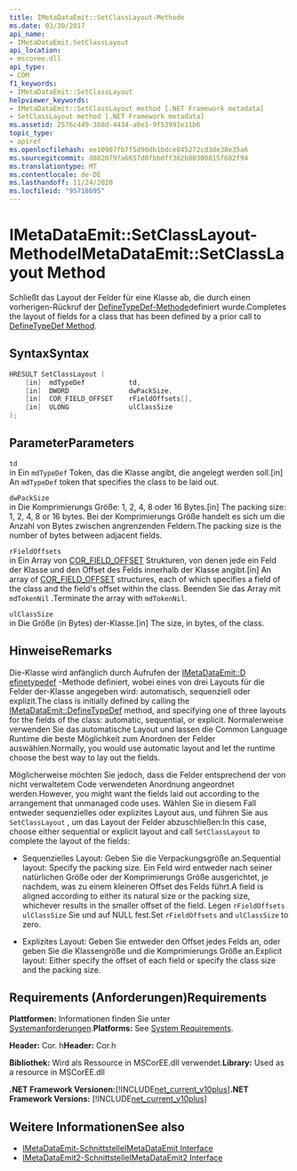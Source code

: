 ```yaml
---
title: IMetaDataEmit::SetClassLayout-Methode
ms.date: 03/30/2017
api_name:
- IMetaDataEmit.SetClassLayout
api_location:
- mscoree.dll
api_type:
- COM
f1_keywords:
- IMetaDataEmit::SetClassLayout
helpviewer_keywords:
- IMetaDataEmit::SetClassLayout method [.NET Framework metadata]
- SetClassLayout method [.NET Framework metadata]
ms.assetid: 2576c449-388d-4434-a0e1-9f53991e11b6
topic_type:
- apiref
ms.openlocfilehash: ee10907fb7f5d90db1bdce845272cd3de38e35a6
ms.sourcegitcommit: d8020797a6657d0fbbdff362b80300815f682f94
ms.translationtype: MT
ms.contentlocale: de-DE
ms.lasthandoff: 11/24/2020
ms.locfileid: "95718695"
---
```

# <a name="imetadataemitsetclasslayout-method"></a><span data-ttu-id="18e02-102">IMetaDataEmit::SetClassLayout-Methode</span><span class="sxs-lookup"><span data-stu-id="18e02-102">IMetaDataEmit::SetClassLayout Method</span></span>

<span data-ttu-id="18e02-103">Schließt das Layout der Felder für eine Klasse ab, die durch einen vorherigen-Rückruf der [DefineTypeDef-Methode](imetadataemit-definetypedef-method.md)definiert wurde.</span><span class="sxs-lookup"><span data-stu-id="18e02-103">Completes the layout of fields for a class that has been defined by a prior call to [DefineTypeDef Method](imetadataemit-definetypedef-method.md).</span></span>  
  
## <a name="syntax"></a><span data-ttu-id="18e02-104">Syntax</span><span class="sxs-lookup"><span data-stu-id="18e02-104">Syntax</span></span>  
  
```cpp  
HRESULT SetClassLayout (  
    [in]  mdTypeDef           td,
    [in]  DWORD               dwPackSize,
    [in]  COR_FIELD_OFFSET    rFieldOffsets[],
    [in]  ULONG               ulClassSize
);  
```  
  
## <a name="parameters"></a><span data-ttu-id="18e02-105">Parameter</span><span class="sxs-lookup"><span data-stu-id="18e02-105">Parameters</span></span>  

 `td`  
 <span data-ttu-id="18e02-106">in Ein `mdTypeDef` Token, das die Klasse angibt, die angelegt werden soll.</span><span class="sxs-lookup"><span data-stu-id="18e02-106">[in] An `mdTypeDef` token that specifies the class to be laid out.</span></span>  
  
 `dwPackSize`  
 <span data-ttu-id="18e02-107">in Die Komprimierungs Größe: 1, 2, 4, 8 oder 16 Bytes.</span><span class="sxs-lookup"><span data-stu-id="18e02-107">[in] The packing size: 1, 2, 4, 8 or 16 bytes.</span></span> <span data-ttu-id="18e02-108">Bei der Komprimierungs Größe handelt es sich um die Anzahl von Bytes zwischen angrenzenden Feldern.</span><span class="sxs-lookup"><span data-stu-id="18e02-108">The packing size is the number of bytes between adjacent fields.</span></span>  
  
 `rFieldOffsets`  
 <span data-ttu-id="18e02-109">in Ein Array von [COR_FIELD_OFFSET](cor-field-offset-structure.md) Strukturen, von denen jede ein Feld der Klasse und den Offset des Felds innerhalb der Klasse angibt.</span><span class="sxs-lookup"><span data-stu-id="18e02-109">[in] An array of [COR_FIELD_OFFSET](cor-field-offset-structure.md) structures, each of which specifies a field of the class and the field's offset within the class.</span></span> <span data-ttu-id="18e02-110">Beenden Sie das Array mit `mdTokenNil` .</span><span class="sxs-lookup"><span data-stu-id="18e02-110">Terminate the array with `mdTokenNil`.</span></span>  
  
 `ulClassSize`  
 <span data-ttu-id="18e02-111">in Die Größe (in Bytes) der-Klasse.</span><span class="sxs-lookup"><span data-stu-id="18e02-111">[in] The size, in bytes, of the class.</span></span>  
  
## <a name="remarks"></a><span data-ttu-id="18e02-112">Hinweise</span><span class="sxs-lookup"><span data-stu-id="18e02-112">Remarks</span></span>  

 <span data-ttu-id="18e02-113">Die-Klasse wird anfänglich durch Aufrufen der [IMetaDataEmit::D efinetypedef](imetadataemit-definetypedef-method.md) -Methode definiert, wobei eines von drei Layouts für die Felder der-Klasse angegeben wird: automatisch, sequenziell oder explizit.</span><span class="sxs-lookup"><span data-stu-id="18e02-113">The class is initially defined by calling the [IMetaDataEmit::DefineTypeDef](imetadataemit-definetypedef-method.md) method, and specifying one of three layouts for the fields of the class: automatic, sequential, or explicit.</span></span> <span data-ttu-id="18e02-114">Normalerweise verwenden Sie das automatische Layout und lassen die Common Language Runtime die beste Möglichkeit zum Anordnen der Felder auswählen.</span><span class="sxs-lookup"><span data-stu-id="18e02-114">Normally, you would use automatic layout and let the runtime choose the best way to lay out the fields.</span></span>  
  
 <span data-ttu-id="18e02-115">Möglicherweise möchten Sie jedoch, dass die Felder entsprechend der von nicht verwaltetem Code verwendeten Anordnung angeordnet werden.</span><span class="sxs-lookup"><span data-stu-id="18e02-115">However, you might want the fields laid out according to the arrangement that unmanaged code uses.</span></span> <span data-ttu-id="18e02-116">Wählen Sie in diesem Fall entweder sequenzielles oder explizites Layout aus, und führen Sie aus `SetClassLayout` , um das Layout der Felder abzuschließen:</span><span class="sxs-lookup"><span data-stu-id="18e02-116">In this case, choose either sequential or explicit layout and call `SetClassLayout` to complete the layout of the fields:</span></span>  
  
- <span data-ttu-id="18e02-117">Sequenzielles Layout: Geben Sie die Verpackungsgröße an.</span><span class="sxs-lookup"><span data-stu-id="18e02-117">Sequential layout: Specify the packing size.</span></span> <span data-ttu-id="18e02-118">Ein Feld wird entweder nach seiner natürlichen Größe oder der Komprimierungs Größe ausgerichtet, je nachdem, was zu einem kleineren Offset des Felds führt.</span><span class="sxs-lookup"><span data-stu-id="18e02-118">A field is aligned according to either its natural size or the packing size, whichever results in the smaller offset of the field.</span></span> <span data-ttu-id="18e02-119">Legen `rFieldOffsets` `ulClassSize` Sie und auf NULL fest.</span><span class="sxs-lookup"><span data-stu-id="18e02-119">Set `rFieldOffsets` and `ulClassSize` to zero.</span></span>  
  
- <span data-ttu-id="18e02-120">Explizites Layout: Geben Sie entweder den Offset jedes Felds an, oder geben Sie die Klassengröße und die Komprimierungs Größe an.</span><span class="sxs-lookup"><span data-stu-id="18e02-120">Explicit layout: Either specify the offset of each field or specify the class size and the packing size.</span></span>  
  
## <a name="requirements"></a><span data-ttu-id="18e02-121">Requirements (Anforderungen)</span><span class="sxs-lookup"><span data-stu-id="18e02-121">Requirements</span></span>  

 <span data-ttu-id="18e02-122">**Plattformen:** Informationen finden Sie unter [Systemanforderungen](../../get-started/system-requirements.md).</span><span class="sxs-lookup"><span data-stu-id="18e02-122">**Platforms:** See [System Requirements](../../get-started/system-requirements.md).</span></span>  
  
 <span data-ttu-id="18e02-123">**Header:** Cor. h</span><span class="sxs-lookup"><span data-stu-id="18e02-123">**Header:** Cor.h</span></span>  
  
 <span data-ttu-id="18e02-124">**Bibliothek:** Wird als Ressource in MSCorEE.dll verwendet.</span><span class="sxs-lookup"><span data-stu-id="18e02-124">**Library:** Used as a resource in MSCorEE.dll</span></span>  
  
 <span data-ttu-id="18e02-125">**.NET Framework Versionen:**[!INCLUDE[net_current_v10plus](../../../../includes/net-current-v10plus-md.md)]</span><span class="sxs-lookup"><span data-stu-id="18e02-125">**.NET Framework Versions:** [!INCLUDE[net_current_v10plus](../../../../includes/net-current-v10plus-md.md)]</span></span>  
  
## <a name="see-also"></a><span data-ttu-id="18e02-126">Weitere Informationen</span><span class="sxs-lookup"><span data-stu-id="18e02-126">See also</span></span>

- [<span data-ttu-id="18e02-127">IMetaDataEmit-Schnittstelle</span><span class="sxs-lookup"><span data-stu-id="18e02-127">IMetaDataEmit Interface</span></span>](imetadataemit-interface.md)
- [<span data-ttu-id="18e02-128">IMetaDataEmit2-Schnittstelle</span><span class="sxs-lookup"><span data-stu-id="18e02-128">IMetaDataEmit2 Interface</span></span>](imetadataemit2-interface.md)
